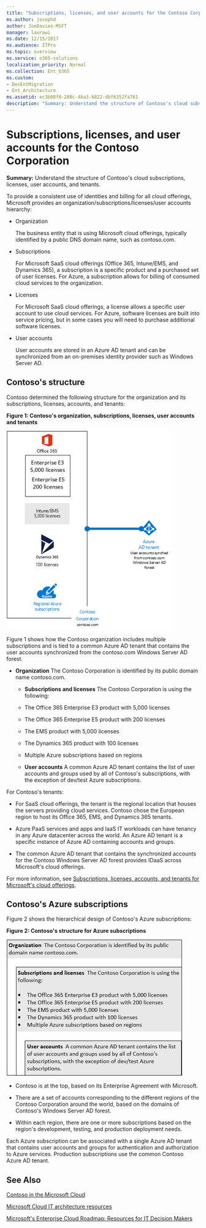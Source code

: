 ```yaml
---
title: "Subscriptions, licenses, and user accounts for the Contoso Corporation"
ms.author: josephd
author: JoeDavies-MSFT
manager: laurawi
ms.date: 12/15/2017
ms.audience: ITPro
ms.topic: overview
ms.service: o365-solutions
localization_priority: Normal
ms.collection: Ent_O365
ms.custom:
- DecEntMigration
- Ent_Architecture
ms.assetid: ec3b08f0-288c-4ba3-b822-dbf6352fa761
description: "Summary: Understand the structure of Contoso's cloud subscriptions, licenses, user accounts, and tenants."
---
```


# Subscriptions, licenses, and user accounts for the Contoso Corporation

 **Summary:** Understand the structure of Contoso's cloud subscriptions, licenses, user accounts, and tenants.
  
To provide a consistent use of identities and billing for all cloud offerings, Microsoft provides an organization/subscriptions/licenses/user accounts hierarchy:
  
- Organization
    
    The business entity that is using Microsoft cloud offerings, typically identified by a public DNS domain name, such as contoso.com.
    
- Subscriptions
    
    For Microsoft SaaS cloud offerings (Office 365, Intune/EMS, and Dynamics 365), a subscription is a specific product and a purchased set of user licenses. For Azure, a subscription allows for billing of consumed cloud services to the organization.
    
- Licenses
    
    For Microsoft SaaS cloud offerings, a license allows a specific user account to use cloud services. For Azure, software licenses are built into service pricing, but in some cases you will need to purchase additional software licenses.
    
- User accounts
    
    User accounts are stored in an Azure AD tenant and can be synchronized from an on-premises identity provider such as Windows Server AD.
    
## Contoso's structure

Contoso determined the following structure for the organization and its subscriptions, licenses, accounts, and tenants:
  
**Figure 1: Contoso's organization, subscriptions, licenses, user accounts and tenants**

![Contoso's organization, subscriptions, licenses, user accounts and tenants](images/Contoso_Poster/Subscriptions.png)
  
Figure 1 shows how the Contoso organization includes multiple subscriptions and is tied to a common Azure AD tenant that contains the user accounts synchronized from the contoso.com Windows Server AD forest.
  
- **Organization** The Contoso Corporation is identified by its public domain name contoso.com.
    
  - **Subscriptions and licenses** The Contoso Corporation is using the following:
    
  - The Office 365 Enterprise E3 product with 5,000 licenses
    
  - The Office 365 Enterprise E5 product with 200 licenses
    
  - The EMS product with 5,000 licenses
    
  - The Dynamics 365 product with 100 licenses
    
  - Multiple Azure subscriptions based on regions
    
  - **User accounts** A common Azure AD tenant contains the list of user accounts and groups used by all of Contoso's subscriptions, with the exception of dev/test Azure subscriptions.
    
For Contoso's tenants:
  
- For SaaS cloud offerings, the tenant is the regional location that houses the servers providing cloud services. Contoso chose the European region to host its Office 365, EMS, and Dynamics 365 tenants. 
    
- Azure PaaS services and apps and IaaS IT workloads can have tenancy in any Azure datacenter across the world. An Azure AD tenant is a specific instance of Azure AD containing accounts and groups.
    
- The common Azure AD tenant that contains the synchronized accounts for the Contoso Windows Server AD forest provides IDaaS across Microsoft's cloud offerings.
    
For more information, see [Subscriptions, licenses, accounts, and tenants for Microsoft's cloud offerings](subscriptions-licenses-accounts-and-tenants-for-microsoft-cloud-offerings.md).
  
## Contoso's Azure subscriptions

Figure 2 shows the hierarchical design of Contoso's Azure subscriptions:
  
**Figure 2: Contoso's structure for Azure subscriptions**

![Contoso's structure for Azure subscriptions](images/Contoso_Poster/Subscriptions_Nested.png)
  
- Contoso is at the top, based on its Enterprise Agreement with Microsoft.
    
- There are a set of accounts corresponding to the different regions of the Contoso Corporation around the world, based on the domains of Contoso's Windows Server AD forest.
    
- Within each region, there are one or more subscriptions based on the region's development, testing, and production deployment needs.
    
Each Azure subscription can be associated with a single Azure AD tenant that contains user accounts and groups for authentication and authorization to Azure services. Production subscriptions use the common Contoso Azure AD tenant.
  
## See Also

[Contoso in the Microsoft Cloud](contoso-in-the-microsoft-cloud.md)
  
[Microsoft Cloud IT architecture resources](microsoft-cloud-it-architecture-resources.md)

[Microsoft's Enterprise Cloud Roadmap: Resources for IT Decision Makers](https://sway.com/FJ2xsyWtkJc2taRD)





